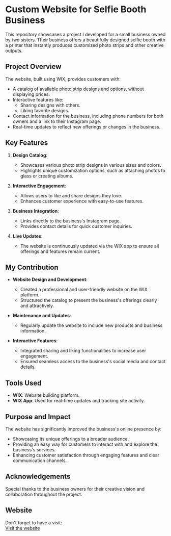 # Custom Website for Selfie Booth Business

This repository showcases a project I developed for a small business owned by two sisters. Their business offers a beautifully designed selfie booth with a printer that instantly produces customized photo strips and other creative outputs.

## Project Overview

The website, built using WIX, provides customers with:
- A catalog of available photo strip designs and options, without displaying prices.
- Interactive features like:
  - Sharing designs with others.
  - Liking favorite designs.
- Contact information for the business, including phone numbers for both owners and a link to their Instagram page.
- Real-time updates to reflect new offerings or changes in the business.

## Key Features

1. **Design Catalog**:
   - Showcases various photo strip designs in various sizes and colors.
   - Highlights unique customization options, such as attaching photos to glass or creating albums.

2. **Interactive Engagement**:
   - Allows users to like and share designs they love.
   - Enhances customer experience with easy-to-use features.

3. **Business Integration**:
   - Links directly to the business's Instagram page.
   - Provides contact details for quick customer inquiries.

4. **Live Updates**:
   - The website is continuously updated via the WIX app to ensure all offerings and features remain current.

## My Contribution

- **Website Design and Development**:
  - Created a professional and user-friendly website on the WIX platform.
  - Structured the catalog to present the business's offerings clearly and attractively.
  
- **Maintenance and Updates**:
  - Regularly update the website to include new products and business information.
  
- **Interactive Features**:
  - Integrated sharing and liking functionalities to increase user engagement.
  - Ensured seamless access to the business's social media and contact details.

## Tools Used

- **WIX**: Website building platform.
- **WIX App**: Used for real-time updates and tracking site activity.

## Purpose and Impact

The website has significantly improved the business's online presence by:
- Showcasing its unique offerings to a broader audience.
- Providing an easy way for customers to interact with and explore the business's services.
- Enhancing customer satisfaction through engaging features and clear communication channels.

## Acknowledgements

Special thanks to the business owners for their creative vision and collaboration throughout the project.

## Website

Don't forget to have a visit:  
[Visit the website]([https://example.wixsite.com/selfiestation](https://www.kytwins.com/?fbclid=PAZXh0bgNhZW0CMTEAAabj2fW3RbJXhqjMi2FVF-XMgTYGhsG55Ll2wJ3ACkfgqwhvr8Gx9rxGzxA_aem__4eRIrJWSMLCqQvtv-ejXA))

